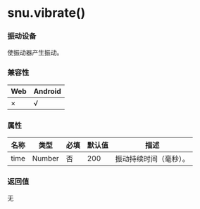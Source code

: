 # snu.vibrate()

### **振动设备**

使振动器产生振动。

### 兼容性

| Web  | Android |
| ---- | ------- |
| ×    | √       |

### 属性

| 名称 | 类型   | 必填 | 默认值 | 描述                   |
| ---- | ------ | ---- | ------ | ---------------------- |
| time | Number | 否   | 200    | 振动持续时间（毫秒）。 |

### 返回值

无
